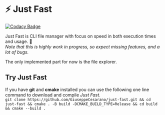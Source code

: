 # ⚡ Just Fast 
[![Codacy Badge](https://api.codacy.com/project/badge/Grade/cbf1179a0d3a42c19788210ec18efbac)](https://www.codacy.com/manual/pecorainpannacotta/just-fast?utm_source=github.com&amp;utm_medium=referral&amp;utm_content=GiuseppeCesarano/just-fast&amp;utm_campaign=Badge_Grade)  
  
Just Fast is CLI file manager with focus on speed in both execution times and usage. 🚀  
_Note that this is highly work in progress, so expect missing features, and a lot of bugs._  
  
The only implemented part for now is the file explorer.  

## Try Just Fast
If you have **git** and **cmake** installed you can use the following one line command to download and compile _Just Fast_.  
`git clone https://github.com/GiuseppeCesarano/just-fast.git && cd just-fast && cmake . -B build -DCMAKE_BUILD_TYPE=Release && cd build && cmake --build .`
